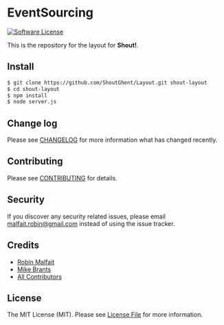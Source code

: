 # EventSourcing

[![Software License](https://img.shields.io/badge/license-MIT-brightgreen.svg?style=flat-square)](LICENSE.md)

This is the repository for the layout for **Shout!**.

## Install

``` bash
$ git clone https://github.com/ShoutGhent/Layout.git shout-layout
$ cd shout-layout
$ npm install
$ node server.js
```

## Change log

Please see [CHANGELOG](CHANGELOG.md) for more information what has changed recently.


## Contributing

Please see [CONTRIBUTING](CONTRIBUTING.md) for details.

## Security

If you discover any security related issues, please email malfait.robin@gmail.com instead of using the issue tracker.

## Credits

- [Robin Malfait](https://github.com/RobinMalfait)
- [Mike Brants](https://github.com/mgbrants)
- [All Contributors](../../contributors)

## License

The MIT License (MIT). Please see [License File](LICENSE.md) for more information.
